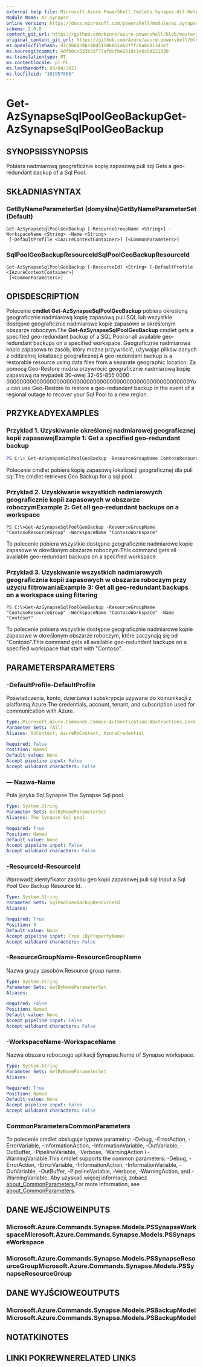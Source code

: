```yaml
---
external help file: Microsoft.Azure.PowerShell.Cmdlets.Synapse.dll-Help.xml
Module Name: Az.Synapse
online version: https://docs.microsoft.com/powershell/module/az.synapse/get-azsynapsesqlpoolgeobackup
schema: 2.0.0
content_git_url: https://github.com/Azure/azure-powershell/blob/master/src/Synapse/Synapse/help/Get-AzSynapseSqlPoolGeoBackup.md
original_content_git_url: https://github.com/Azure/azure-powershell/blob/master/src/Synapse/Synapse/help/Get-AzSynapseSqlPoolGeoBackup.md
ms.openlocfilehash: d1c0b6439b148d51506861a6bfffc6a6681343ef
ms.sourcegitcommit: 4dfb0cc533b83f77afdcfbe2618c1e6c8d221330
ms.translationtype: MT
ms.contentlocale: pl-PL
ms.lasthandoff: 03/04/2021
ms.locfileid: "101957866"
---
```

# <span data-ttu-id="bab89-101">Get-AzSynapseSqlPoolGeoBackup</span><span class="sxs-lookup"><span data-stu-id="bab89-101">Get-AzSynapseSqlPoolGeoBackup</span></span>

## <span data-ttu-id="bab89-102">SYNOPSIS</span><span class="sxs-lookup"><span data-stu-id="bab89-102">SYNOPSIS</span></span>
<span data-ttu-id="bab89-103">Pobiera nadmiarową geograficznie kopię zapasową puli sql.</span><span class="sxs-lookup"><span data-stu-id="bab89-103">Gets a geo-redundant backup of a Sql Pool.</span></span>

## <span data-ttu-id="bab89-104">SKŁADNIA</span><span class="sxs-lookup"><span data-stu-id="bab89-104">SYNTAX</span></span>

### <span data-ttu-id="bab89-105">GetByNameParameterSet (domyślne)</span><span class="sxs-lookup"><span data-stu-id="bab89-105">GetByNameParameterSet (Default)</span></span>
```
Get-AzSynapseSqlPoolGeoBackup [-ResourceGroupName <String>] -WorkspaceName <String> -Name <String>
 [-DefaultProfile <IAzureContextContainer>] [<CommonParameters>]
```

### <span data-ttu-id="bab89-106">SqlPoolGeoBackupResourceId</span><span class="sxs-lookup"><span data-stu-id="bab89-106">SqlPoolGeoBackupResourceId</span></span>
```
Get-AzSynapseSqlPoolGeoBackup [-ResourceId] <String> [-DefaultProfile <IAzureContextContainer>]
 [<CommonParameters>]
```

## <span data-ttu-id="bab89-107">OPIS</span><span class="sxs-lookup"><span data-stu-id="bab89-107">DESCRIPTION</span></span>
<span data-ttu-id="bab89-108">Polecenie **cmdlet Get-AzSynapseSqlPoolGeoBackup** pobiera określoną geograficznie nadmiarową kopię zapasową puli SQL lub wszystkie dostępne geograficznie nadmiarowe kopie zapasowe w określonym obszarze roboczym.</span><span class="sxs-lookup"><span data-stu-id="bab89-108">The **Get-AzSynapseSqlPoolGeoBackup** cmdlet gets a specified geo-redundant backup of a SQL Pool or all available geo-redundant backups on a specified workspace.</span></span>
<span data-ttu-id="bab89-109">Geograficznie nadmiarowa kopia zapasowa to zasób, który można przywrócić, używając plików danych z oddzielnej lokalizacji geograficznej.</span><span class="sxs-lookup"><span data-stu-id="bab89-109">A geo-redundant backup is a restorable resource using data files from a separate geographic location.</span></span>
<span data-ttu-id="bab89-110">Za pomocą Geo-Restore można przywrócić geograficznie nadmiarową kopię zapasową na wypadek 30-owej 32-65-855 0000 0000000000000000000000000000000000000000000000000000000</span><span class="sxs-lookup"><span data-stu-id="bab89-110">You can use Geo-Restore to restore a geo-redundant backup in the event of a regional outage to recover your Sql Pool to a new region.</span></span>

## <span data-ttu-id="bab89-111">PRZYKŁADY</span><span class="sxs-lookup"><span data-stu-id="bab89-111">EXAMPLES</span></span>

### <span data-ttu-id="bab89-112">Przykład 1. Uzyskiwanie określonej nadmiarowej geograficznej kopii zapasowej</span><span class="sxs-lookup"><span data-stu-id="bab89-112">Example 1: Get a specified geo-redundant backup</span></span>
```powershell
PS C:\> Get-AzSynapseSqlPoolGeoBackup -ResourceGroupName ContosoResourceGroup -WorkspaceName "ContosoWorkspace" -Name "ContosoSqlPool"
```
<span data-ttu-id="bab89-113">Polecenie cmdlet pobiera kopię zapasową lokalizacji geograficznej dla puli sql.</span><span class="sxs-lookup"><span data-stu-id="bab89-113">The cmdlet retrieves Geo Backup for a sql pool.</span></span>

### <span data-ttu-id="bab89-114">Przykład 2. Uzyskiwanie wszystkich nadmiarowych geograficznie kopii zapasowych w obszarze roboczym</span><span class="sxs-lookup"><span data-stu-id="bab89-114">Example 2: Get all geo-redundant backups on a workspace</span></span>
```
PS C:\>Get-AzSynapseSqlPoolGeoBackup -ResourceGroupName "ContosoResourceGroup" -WorkspaceName "ContosoWorkspace"
```
<span data-ttu-id="bab89-115">To polecenie pobiera wszystkie dostępne geograficznie nadmiarowe kopie zapasowe w określonym obszarze roboczym.</span><span class="sxs-lookup"><span data-stu-id="bab89-115">This command gets all available geo-redundant backups on a specified workspace.</span></span>

### <span data-ttu-id="bab89-116">Przykład 3. Uzyskiwanie wszystkich nadmiarowych geograficznie kopii zapasowych w obszarze roboczym przy użyciu filtrowania</span><span class="sxs-lookup"><span data-stu-id="bab89-116">Example 3: Get all geo-redundant backups on a workspace using filtering</span></span>
```
PS C:\>Get-AzSynapseSqlPoolGeoBackup -ResourceGroupName "ContosoResourceGroup" -WorkspaceName "ContosoWorkspace" -Name "Contoso*"
```
<span data-ttu-id="bab89-117">To polecenie pobiera wszystkie dostępne geograficznie nadmiarowe kopie zapasowe w określonym obszarze roboczym, które zaczynają się od "Contoso".</span><span class="sxs-lookup"><span data-stu-id="bab89-117">This command gets all available geo-redundant backups on a specified workspace that start with "Contoso".</span></span>

## <span data-ttu-id="bab89-118">PARAMETERS</span><span class="sxs-lookup"><span data-stu-id="bab89-118">PARAMETERS</span></span>

### <span data-ttu-id="bab89-119">-DefaultProfile</span><span class="sxs-lookup"><span data-stu-id="bab89-119">-DefaultProfile</span></span>
<span data-ttu-id="bab89-120">Poświadczenia, konto, dzierżawa i subskrypcja używane do komunikacji z platformą Azure.</span><span class="sxs-lookup"><span data-stu-id="bab89-120">The credentials, account, tenant, and subscription used for communication with Azure.</span></span>

```yaml
Type: Microsoft.Azure.Commands.Common.Authentication.Abstractions.Core.IAzureContextContainer
Parameter Sets: (All)
Aliases: AzContext, AzureRmContext, AzureCredential

Required: False
Position: Named
Default value: None
Accept pipeline input: False
Accept wildcard characters: False
```

### <span data-ttu-id="bab89-121">— Nazwa</span><span class="sxs-lookup"><span data-stu-id="bab89-121">-Name</span></span>
<span data-ttu-id="bab89-122">Pula języka Sql Synapse.</span><span class="sxs-lookup"><span data-stu-id="bab89-122">The Synapse Sql pool.</span></span>

```yaml
Type: System.String
Parameter Sets: GetByNameParameterSet
Aliases: The Synapse Sql pool.

Required: True
Position: Named
Default value: None
Accept pipeline input: False
Accept wildcard characters: False
```

### <span data-ttu-id="bab89-123">-ResourceId</span><span class="sxs-lookup"><span data-stu-id="bab89-123">-ResourceId</span></span>
<span data-ttu-id="bab89-124">Wprowadź identyfikator zasobu geo kopii zapasowej puli sql.</span><span class="sxs-lookup"><span data-stu-id="bab89-124">Input a Sql Pool Geo Backup Resource Id.</span></span>

```yaml
Type: System.String
Parameter Sets: SqlPoolGeoBackupResourceId
Aliases:

Required: True
Position: 0
Default value: None
Accept pipeline input: True (ByPropertyName)
Accept wildcard characters: False
```

### <span data-ttu-id="bab89-125">-ResourceGroupName</span><span class="sxs-lookup"><span data-stu-id="bab89-125">-ResourceGroupName</span></span>
<span data-ttu-id="bab89-126">Nazwa grupy zasobów.</span><span class="sxs-lookup"><span data-stu-id="bab89-126">Resource group name.</span></span>

```yaml
Type: System.String
Parameter Sets: GetByNameParameterSet
Aliases:

Required: False
Position: Named
Default value: None
Accept pipeline input: False
Accept wildcard characters: False
```

### <span data-ttu-id="bab89-127">-WorkspaceName</span><span class="sxs-lookup"><span data-stu-id="bab89-127">-WorkspaceName</span></span>
<span data-ttu-id="bab89-128">Nazwa obszaru roboczego aplikacji Synapse.</span><span class="sxs-lookup"><span data-stu-id="bab89-128">Name of Synapse workspace.</span></span>

```yaml
Type: System.String
Parameter Sets: GetByNameParameterSet
Aliases:

Required: True
Position: Named
Default value: None
Accept pipeline input: False
Accept wildcard characters: False
```

### <span data-ttu-id="bab89-129">CommonParameters</span><span class="sxs-lookup"><span data-stu-id="bab89-129">CommonParameters</span></span>
<span data-ttu-id="bab89-130">To polecenie cmdlet obsługuje typowe parametry: -Debug, -ErrorAction, -ErrorVariable, -InformationAction, -InformationVariable, -OutVariable, -OutBuffer, -PipelineVariable, -Verbose, -WarningAction i -WarningVariable.</span><span class="sxs-lookup"><span data-stu-id="bab89-130">This cmdlet supports the common parameters: -Debug, -ErrorAction, -ErrorVariable, -InformationAction, -InformationVariable, -OutVariable, -OutBuffer, -PipelineVariable, -Verbose, -WarningAction, and -WarningVariable.</span></span> <span data-ttu-id="bab89-131">Aby uzyskać więcej informacji, zobacz [about_CommonParameters.](http://go.microsoft.com/fwlink/?LinkID=113216)</span><span class="sxs-lookup"><span data-stu-id="bab89-131">For more information, see [about_CommonParameters](http://go.microsoft.com/fwlink/?LinkID=113216).</span></span>

## <span data-ttu-id="bab89-132">DANE WEJŚCIOWE</span><span class="sxs-lookup"><span data-stu-id="bab89-132">INPUTS</span></span>

### <span data-ttu-id="bab89-133">Microsoft.Azure.Commands.Synapse.Models.PSSynapseWorkspace</span><span class="sxs-lookup"><span data-stu-id="bab89-133">Microsoft.Azure.Commands.Synapse.Models.PSSynapseWorkspace</span></span>

### <span data-ttu-id="bab89-134">Microsoft.Azure.Commands.Synapse.Models.PSSynapseResourceGroup</span><span class="sxs-lookup"><span data-stu-id="bab89-134">Microsoft.Azure.Commands.Synapse.Models.PSSynapseResourceGroup</span></span>

## <span data-ttu-id="bab89-135">DANE WYJŚCIOWE</span><span class="sxs-lookup"><span data-stu-id="bab89-135">OUTPUTS</span></span>

### <span data-ttu-id="bab89-136">Microsoft.Azure.Commands.Synapse.Models.PSBackupModel</span><span class="sxs-lookup"><span data-stu-id="bab89-136">Microsoft.Azure.Commands.Synapse.Models.PSBackupModel</span></span>

## <span data-ttu-id="bab89-137">NOTATKI</span><span class="sxs-lookup"><span data-stu-id="bab89-137">NOTES</span></span>

## <span data-ttu-id="bab89-138">LINKI POKREWNE</span><span class="sxs-lookup"><span data-stu-id="bab89-138">RELATED LINKS</span></span>
